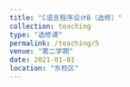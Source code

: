 ```yaml
---
title: "C语言程序设计B（选修）"
collection: teaching
type: "选修课"
permalink: /teaching/5
venue: "第二学期"
date: 2021-01-01
location: "东校区"
---
```

